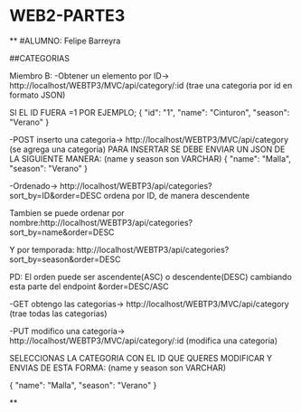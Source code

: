 # WEB2-PARTE3
** #ALUMNO: Felipe Barreyra

##CATEGORIAS

Miembro B: 
-Obtener un elemento por ID->  http://localhost/WEBTP3/MVC/api/category/:id (trae una categoria por id en formato JSON)

SI EL ID FUERA =1 POR EJEMPLO;
{
    "id": "1",
    "name": "Cinturon",
    "season": "Verano"
}
  

-POST inserto una categoria->  http://localhost/WEBTP3/MVC/api/category (se agrega una categoria)
PARA INSERTAR SE DEBE ENVIAR UN JSON DE LA SIGUIENTE MANERA: (name y season son VARCHAR)
{
    "name": "Malla",
    "season": "Verano"
}


-Ordenado-> http://localhost/WEBTP3/api/categories?sort_by=ID&order=DESC ordena por ID, de manera descendente

Tambien se puede ordenar por nombre:http://localhost/WEBTP3/api/categories?sort_by=name&order=DESC

Y por temporada: http://localhost/WEBTP3/api/categories?sort_by=season&order=DESC

PD: El orden puede ser ascendente(ASC) o descendente(DESC) cambiando esta parte del endpoint &order=DESC/ASC



-GET obtengo las categorias-> http://localhost/WEBTP3/MVC/api/category (trae todas las categorias)

-PUT modifico una categoria->  http://localhost/WEBTP3/MVC/api/category/:id (modifica una categoria)

SELECCIONAS LA CATEGORIA CON EL ID QUE QUERES MODIFICAR Y ENVIAS DE ESTA FORMA: (name y season son VARCHAR)

{
    "name": "Malla",
    "season": "Verano"
}


**
